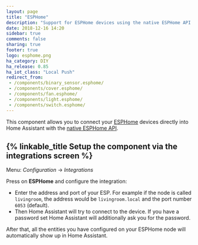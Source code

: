 ```yaml
---
layout: page
title: "ESPHome"
description: "Support for ESPHome devices using the native ESPHome API."
date: 2018-12-16 14:20
sidebar: true
comments: false
sharing: true
footer: true
logo: esphome.png
ha_category: DIY
ha_release: 0.85
ha_iot_class: "Local Push"
redirect_from:
 - /components/binary_sensor.esphome/
 - /components/cover.esphome/
 - /components/fan.esphome/
 - /components/light.esphome/
 - /components/switch.esphome/
---
```


This component allows you to connect your [ESPHome](https://esphome.io) devices directly into Home Assistant with the [native ESPHome API](https://esphome.io/components/api.html).

## {% linkable_title Setup the component via the integrations screen %}

Menu: *Configuration* -> *Integrations*

Press on **ESPHome** and configure the integration:

* Enter the address and port of your ESP. For example if the node is called `livingroom`, the address would be `livingroom.local` and the port number `6053` (default).
* Then Home Assistant will try to connect to the device. If you have a password set Home Assistant will additionally ask you for the password.

After that, all the entities you have configured on your ESPHome node will automatically show up in Home Assistant.
